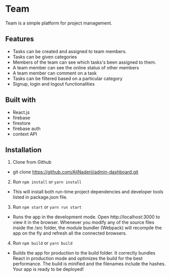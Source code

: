 # Team

Team is a simple platform for project management.

## Features
- Tasks can be created and assigned to team members.
- Tasks can be given categories
- Members of the team can see which tasks's been assigned to them.
- A team member can see the online status of other members
- A team member can comment on a task
- Tasks can be filtered based on a particular category
- Signup, login and logout functionalities

## Built with
- React.js
- firebase
 - firestore
 - firebase auth
- context API

## Installation

1. Clone from Github

 - git clone https://github.com/AliNaderii/admin-dashboard.git

2. Run `npm install` or `yarn install`

 - This will install both run-time project dependencies and developer tools listed in package.json file.

3. Run `npm start` or `yarn run start`

 - Runs the app in the development mode.  Open http://localhost:3000 to view it in the browser. 
  Whenever you modify any of the source files inside the /src folder, the module bundler (Webpack) will recompile the app on the fly and refresh all the connected browsers.

4. Run `npm build` or `yarn build`

 - Builds the app for production to the build folder. It correctly bundles React in production mode and optimizes the build for the best performance. The build is minified and the filenames include the hashes. Your app is ready to be deployed!
